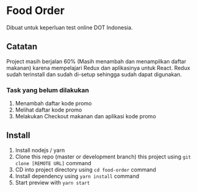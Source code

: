 # Food Order
Dibuat untuk keperluan test online DOT Indonesia.

## Catatan
Project masih berjalan 60% (Masih menambah dan menampilkan daftar makanan) karena mempelajari Redux dan aplikasinya untuk React. Redux sudah terinstall dan sudah di-setup sehingga sudah dapat digunakan.

### Task yang belum dilakukan
1. Menambah daftar kode promo
2. Melihat daftar kode promo
3. Melakukan Checkout makanan dan aplikasi kode promo

## Install
1. Install nodejs / yarn
2. Clone this repo (master or development branch) this project using `git clone [REMOTE URL]` command
3. CD into project directory using `cd food-order` command
4. Install dependency using `yarn install` command
5. Start preview with `yarn start`

